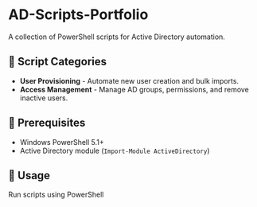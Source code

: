 # AD-Scripts-Portfolio
A collection of PowerShell scripts for Active Directory automation.

## 📂 Script Categories
- **User Provisioning** - Automate new user creation and bulk imports.  
- **Access Management** - Manage AD groups, permissions, and remove inactive users.   

## 🔧 Prerequisites  
- Windows PowerShell 5.1+  
- Active Directory module (`Import-Module ActiveDirectory`)  

## 🚀 Usage  
Run scripts using PowerShell
